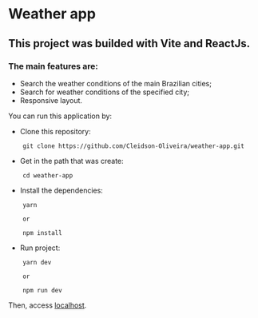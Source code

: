 # Weather app

## This project was builded with Vite and ReactJs.

### The main features are:
- Search the weather conditions of the main Brazilian cities;
- Search for weather conditions of the specified city;
- Responsive layout.

You can run this application by:

- Clone this repository:
```
    git clone https://github.com/Cleidson-Oliveira/weather-app.git
```

- Get in the path that was create:

```
    cd weather-app
```

- Install the dependencies:

```
    yarn

    or

    npm install
```

- Run project:

```
    yarn dev

    or

    npm run dev
```

Then, access [localhost](http://localhost:3000/).
